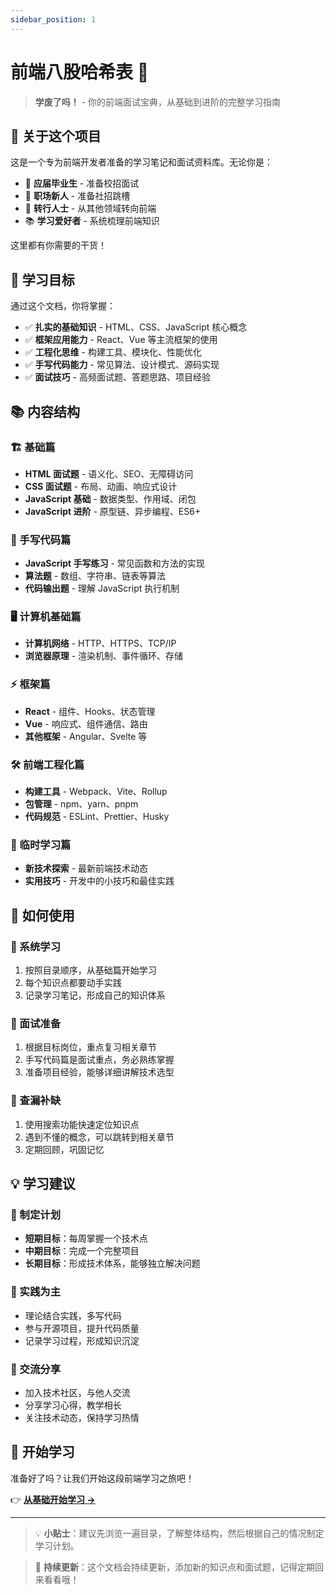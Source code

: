 ```yaml
---
sidebar_position: 1
---
```


# 前端八股哈希表 🚀

> **学废了吗！** - 你的前端面试宝典，从基础到进阶的完整学习指南

## 📖 关于这个项目

这是一个专为前端开发者准备的学习笔记和面试资料库。无论你是：

- 🎯 **应届毕业生** - 准备校招面试
- 💼 **职场新人** - 准备社招跳槽
- 🔄 **转行人士** - 从其他领域转向前端
- 📚 **学习爱好者** - 系统梳理前端知识

这里都有你需要的干货！

## 🎯 学习目标

通过这个文档，你将掌握：

- ✅ **扎实的基础知识** - HTML、CSS、JavaScript 核心概念
- ✅ **框架应用能力** - React、Vue 等主流框架的使用
- ✅ **工程化思维** - 构建工具、模块化、性能优化
- ✅ **手写代码能力** - 常见算法、设计模式、源码实现
- ✅ **面试技巧** - 高频面试题、答题思路、项目经验

## 📚 内容结构

### 🏗️ 基础篇

- **HTML 面试题** - 语义化、SEO、无障碍访问
- **CSS 面试题** - 布局、动画、响应式设计
- **JavaScript 基础** - 数据类型、作用域、闭包
- **JavaScript 进阶** - 原型链、异步编程、ES6+

### 🧠 手写代码篇

- **JavaScript 手写练习** - 常见函数和方法的实现
- **算法题** - 数组、字符串、链表等算法
- **代码输出题** - 理解 JavaScript 执行机制

### 🖥️ 计算机基础篇

- **计算机网络** - HTTP、HTTPS、TCP/IP
- **浏览器原理** - 渲染机制、事件循环、存储

### ⚡ 框架篇

- **React** - 组件、Hooks、状态管理
- **Vue** - 响应式、组件通信、路由
- **其他框架** - Angular、Svelte 等

### 🛠️ 前端工程化篇

- **构建工具** - Webpack、Vite、Rollup
- **包管理** - npm、yarn、pnpm
- **代码规范** - ESLint、Prettier、Husky

### 📝 临时学习篇

- **新技术探索** - 最新前端技术动态
- **实用技巧** - 开发中的小技巧和最佳实践

## 🚀 如何使用

### 📖 系统学习

1. 按照目录顺序，从基础篇开始学习
2. 每个知识点都要动手实践
3. 记录学习笔记，形成自己的知识体系

### 🎯 面试准备

1. 根据目标岗位，重点复习相关章节
2. 手写代码篇是面试重点，务必熟练掌握
3. 准备项目经验，能够详细讲解技术选型

### 🔄 查漏补缺

1. 使用搜索功能快速定位知识点
2. 遇到不懂的概念，可以跳转到相关章节
3. 定期回顾，巩固记忆

## 💡 学习建议

### 🎯 制定计划

- **短期目标**：每周掌握一个技术点
- **中期目标**：完成一个完整项目
- **长期目标**：形成技术体系，能够独立解决问题

### 📝 实践为主

- 理论结合实践，多写代码
- 参与开源项目，提升代码质量
- 记录学习过程，形成知识沉淀

### 🤝 交流分享

- 加入技术社区，与他人交流
- 分享学习心得，教学相长
- 关注技术动态，保持学习热情

## 🎉 开始学习

准备好了吗？让我们开始这段前端学习之旅吧！

👉 **[从基础开始学习 →](./基础/HTML面试)**

---

> 💡 **小贴士**：建议先浏览一遍目录，了解整体结构，然后根据自己的情况制定学习计划。

> 🔄 **持续更新**：这个文档会持续更新，添加新的知识点和面试题，记得定期回来看看哦！
